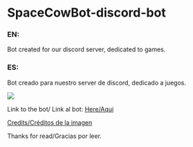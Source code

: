 # SpaceCowBot-discord-bot
### EN: 
Bot created for our discord server, dedicated to games.

### ES:
Bot creado para nuestro server de discord, dedicado a juegos.

<img src="https://cdn1.vectorstock.com/i/1000x1000/24/95/robot-cowboy-west-wild-world-vector-12162495.jpg">

Link to the bot/ Link al bot: <a href="https://discord.com/api/oauth2/authorize?client_id=754491276342329457&permissions=8&redirect_uri=https%3A%2F%2Fdiscord.com%2Fapi%2Foauth2%2Fauthorize%3Fclient_id%3D754491276342329457%26permissions%3D8%26redirect_uri%3Dhttps%253A%252F%252Fdiscord.com%252Fapi%252Foauth2%252Fauthorize%253Fclient_id%253D754491&scope=bot">Here/Aquí</a>

<a href="https://www.vectorstock.com/royalty-free-vector/robot-cowboy-west-wild-world-vector-12162495">Credits/Créditos de la imagen</a>

Thanks for read/Gracias por leer.
